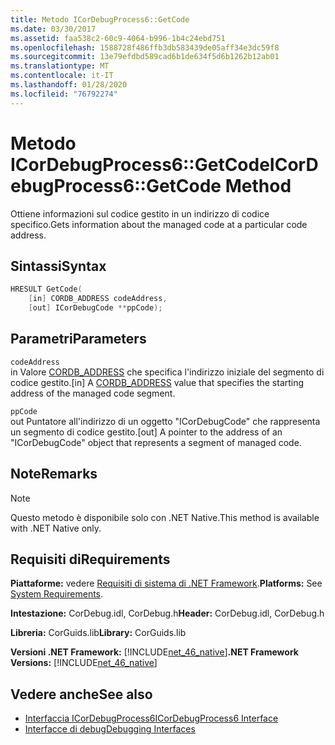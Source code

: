 ```yaml
---
title: Metodo ICorDebugProcess6::GetCode
ms.date: 03/30/2017
ms.assetid: faa538c2-60c9-4064-b996-1b4c24ebd751
ms.openlocfilehash: 1588728f486ffb3db583439de05aff34e3dc59f8
ms.sourcegitcommit: 13e79efdbd589cad6b1de634f5d6b1262b12ab01
ms.translationtype: MT
ms.contentlocale: it-IT
ms.lasthandoff: 01/28/2020
ms.locfileid: "76792274"
---
```

# <a name="icordebugprocess6getcode-method"></a><span data-ttu-id="0fd04-102">Metodo ICorDebugProcess6::GetCode</span><span class="sxs-lookup"><span data-stu-id="0fd04-102">ICorDebugProcess6::GetCode Method</span></span>
<span data-ttu-id="0fd04-103">Ottiene informazioni sul codice gestito in un indirizzo di codice specifico.</span><span class="sxs-lookup"><span data-stu-id="0fd04-103">Gets information about the managed code at a particular code address.</span></span>  
  
## <a name="syntax"></a><span data-ttu-id="0fd04-104">Sintassi</span><span class="sxs-lookup"><span data-stu-id="0fd04-104">Syntax</span></span>  
  
```cpp  
HRESULT GetCode(  
    [in] CORDB_ADDRESS codeAddress,   
    [out] ICorDebugCode **ppCode);  
```  
  
## <a name="parameters"></a><span data-ttu-id="0fd04-105">Parametri</span><span class="sxs-lookup"><span data-stu-id="0fd04-105">Parameters</span></span>  
 `codeAddress`  
 <span data-ttu-id="0fd04-106">in Valore [CORDB_ADDRESS](../../../../docs/framework/unmanaged-api/common-data-types-unmanaged-api-reference.md) che specifica l'indirizzo iniziale del segmento di codice gestito.</span><span class="sxs-lookup"><span data-stu-id="0fd04-106">[in] A [CORDB_ADDRESS](../../../../docs/framework/unmanaged-api/common-data-types-unmanaged-api-reference.md) value that specifies the starting address of the managed code segment.</span></span>  
  
 `ppCode`  
 <span data-ttu-id="0fd04-107">out Puntatore all'indirizzo di un oggetto "ICorDebugCode" che rappresenta un segmento di codice gestito.</span><span class="sxs-lookup"><span data-stu-id="0fd04-107">[out] A pointer to the address of an "ICorDebugCode" object that represents a segment of managed code.</span></span>  
  
## <a name="remarks"></a><span data-ttu-id="0fd04-108">Note</span><span class="sxs-lookup"><span data-stu-id="0fd04-108">Remarks</span></span>  
  
> [!NOTE]
> <span data-ttu-id="0fd04-109">Questo metodo è disponibile solo con .NET Native.</span><span class="sxs-lookup"><span data-stu-id="0fd04-109">This method is available with .NET Native only.</span></span>  
  
## <a name="requirements"></a><span data-ttu-id="0fd04-110">Requisiti di</span><span class="sxs-lookup"><span data-stu-id="0fd04-110">Requirements</span></span>  
 <span data-ttu-id="0fd04-111">**Piattaforme:** vedere [Requisiti di sistema di .NET Framework](../../../../docs/framework/get-started/system-requirements.md).</span><span class="sxs-lookup"><span data-stu-id="0fd04-111">**Platforms:** See [System Requirements](../../../../docs/framework/get-started/system-requirements.md).</span></span>  
  
 <span data-ttu-id="0fd04-112">**Intestazione:** CorDebug.idl, CorDebug.h</span><span class="sxs-lookup"><span data-stu-id="0fd04-112">**Header:** CorDebug.idl, CorDebug.h</span></span>  
  
 <span data-ttu-id="0fd04-113">**Libreria:** CorGuids.lib</span><span class="sxs-lookup"><span data-stu-id="0fd04-113">**Library:** CorGuids.lib</span></span>  
  
 <span data-ttu-id="0fd04-114">**Versioni .NET Framework:** [!INCLUDE[net_46_native](../../../../includes/net-46-native-md.md)]</span><span class="sxs-lookup"><span data-stu-id="0fd04-114">**.NET Framework Versions:** [!INCLUDE[net_46_native](../../../../includes/net-46-native-md.md)]</span></span>  
  
## <a name="see-also"></a><span data-ttu-id="0fd04-115">Vedere anche</span><span class="sxs-lookup"><span data-stu-id="0fd04-115">See also</span></span>

- [<span data-ttu-id="0fd04-116">Interfaccia ICorDebugProcess6</span><span class="sxs-lookup"><span data-stu-id="0fd04-116">ICorDebugProcess6 Interface</span></span>](icordebugprocess6-interface.md)
- [<span data-ttu-id="0fd04-117">Interfacce di debug</span><span class="sxs-lookup"><span data-stu-id="0fd04-117">Debugging Interfaces</span></span>](debugging-interfaces.md)
